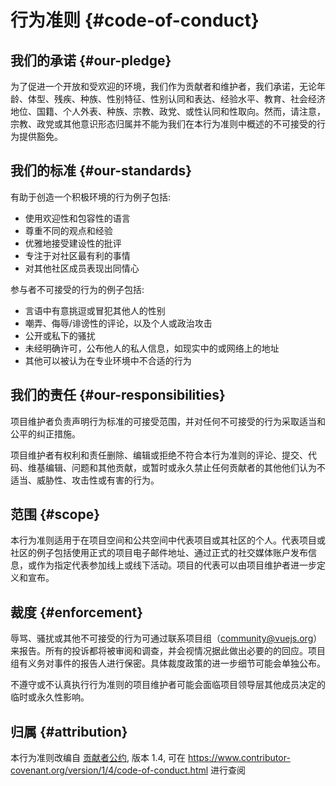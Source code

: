# 行为准则 {#code-of-conduct}

## 我们的承诺 {#our-pledge}

为了促进一个开放和受欢迎的环境，我们作为贡献者和维护者，我们承诺，无论年龄、体型、残疾、种族、性别特征、性别认同和表达、经验水平、教育、社会经济地位、国籍、个人外表、种族、宗教、政党、或性认同和性取向。然而，请注意，宗教、政党或其他意识形态归属并不能为我们在本行为准则中概述的不可接受的行为提供豁免。

## 我们的标准 {#our-standards}

有助于创造一个积极环境的行为例子包括:

- 使用欢迎性和包容性的语言
- 尊重不同的观点和经验
- 优雅地接受建设性的批评
- 专注于对社区最有利的事情
- 对其他社区成员表现出同情心

参与者不可接受的行为的例子包括:

- 言语中有意挑逗或冒犯其他人的性别
- 嘲弄、侮辱/诽谤性的评论，以及个人或政治攻击
- 公开或私下的骚扰
- 未经明确许可，公布他人的私人信息，如现实中的或网络上的地址
- 其他可以被认为在专业环境中不合适的行为

## 我们的责任 {#our-responsibilities}

项目维护者负责声明行为标准的可接受范围，并对任何不可接受的行为采取适当和公平的纠正措施。

项目维护者有权利和责任删除、编辑或拒绝不符合本行为准则的评论、提交、代码、维基编辑、问题和其他贡献，或暂时或永久禁止任何贡献者的其他他们认为不适当、威胁性、攻击性或有害的行为。

## 范围 {#scope}

本行为准则适用于在项目空间和公共空间中代表项目或其社区的个人。代表项目或社区的例子包括使用正式的项目电子邮件地址、通过正式的社交媒体账户发布信息，或作为指定代表参加线上或线下活动。项目的代表可以由项目维护者进一步定义和宣布。

## 裁度 {#enforcement}

辱骂、骚扰或其他不可接受的行为可通过联系项目组（community@vuejs.org）来报告。所有的投诉都将被审阅和调查，并会视情况据此做出必要的的回应。项目组有义务对事件的报告人进行保密。具体裁度政策的进一步细节可能会单独公布。

不遵守或不认真执行行为准则的项目维护者可能会面临项目领导层其他成员决定的临时或永久性影响。

## 归属 {#attribution}

本行为准则改编自 [贡献者公约][homepage], 版本 1.4, 可在 https://www.contributor-covenant.org/version/1/4/code-of-conduct.html 进行查阅

[homepage]: https://www.contributor-covenant.org